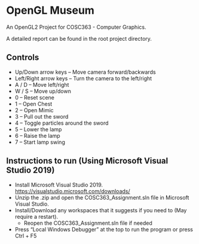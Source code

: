 # OpenGL Museum

An OpenGL2 Project for COSC363 - Computer Graphics. 

A detailed report can be found in the root project directory.

## Controls 
* Up/Down arrow keys – Move camera forward/backwards 
* Left/Right arrow keys – Turn the camera to the left/right 
* A / D – Move left/right 
* W / S – Move up/down 
* 0 – Reset scene 
* 1 – Open Chest 
* 2 – Open Mimic 
* 3 – Pull out the sword 
* 4 – Toggle particles around the sword 
* 5 – Lower the lamp 
* 6 – Raise the lamp 
* 7 – Start lamp swing 
## Instructions to run (Using Microsoft Visual Studio 2019) 
* Install Microsoft Visual Studio 2019. https://visualstudio.microsoft.com/downloads/ 
* Unzip the .zip and open the COSC363_Assignment.sln file in Microsoft Visual Studio. 
* Install/Download any workspaces that it suggests if you need to (May require a restart). 
  * Reopen the COSC363_Assignment.sln file if needed 
* Press “Local Windows Debugger” at the top to run the program or press Ctrl + F5
